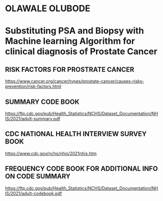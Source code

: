 # OLAWALE OLUBODE

# Substituting PSA and Biopsy with Machine learning Algorithm for clinical diagnosis of Prostate Cancer


## RISK FACTORS FOR PROSTRATE CANCER

https://www.cancer.org/cancer/types/prostate-cancer/causes-risks-prevention/risk-factors.html


## SUMMARY CODE BOOK

https://ftp.cdc.gov/pub/Health_Statistics/NCHS/Dataset_Documentation/NHIS/2021/adult-summary.pdf


## CDC NATIONAL HEALTH INTERVIEW SURVEY BOOK

https://www.cdc.gov/nchs/nhis/2021nhis.htm


##  FREQUENCY CODE BOOK FOR ADDITIONAL INFO ON CODE SUMMARY

https://ftp.cdc.gov/pub/Health_Statistics/NCHS/Dataset_Documentation/NHIS/2021/adult-codebook.pdf